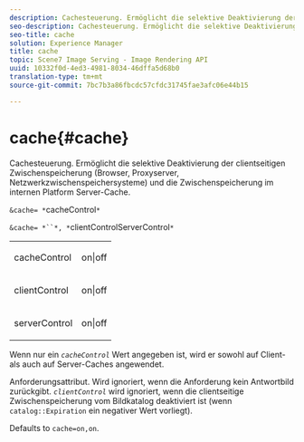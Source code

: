 ```yaml
---
description: Cachesteuerung. Ermöglicht die selektive Deaktivierung der clientseitigen Zwischenspeicherung (Browser, Proxyserver, Netzwerkzwischenspeichersysteme) und die Zwischenspeicherung im internen Platform Server-Cache.
seo-description: Cachesteuerung. Ermöglicht die selektive Deaktivierung der clientseitigen Zwischenspeicherung (Browser, Proxyserver, Netzwerkzwischenspeichersysteme) und die Zwischenspeicherung im internen Platform Server-Cache.
seo-title: cache
solution: Experience Manager
title: cache
topic: Scene7 Image Serving - Image Rendering API
uuid: 10332f0d-4ed3-4981-8034-46dffa5d68b0
translation-type: tm+mt
source-git-commit: 7bc7b3a86fbcdc57cfdc31745fae3afc06e44b15

---
```



# cache{#cache}

Cachesteuerung. Ermöglicht die selektive Deaktivierung der clientseitigen Zwischenspeicherung (Browser, Proxyserver, Netzwerkzwischenspeichersysteme) und die Zwischenspeicherung im internen Platform Server-Cache.

`&cache= *`cacheControl`*`

`&cache= *``*, *`clientControlServerControl`*`

<table id="simpletable_DA4D92F0AEF84FD49953876796058B7F"> 
 <tr class="strow"> 
  <td class="stentry"> <p><span class="codeph"> <span class="varname"> cacheControl</span></span> </p> </td> 
  <td class="stentry"> <p><span class="codeph"> on|off</span> </p></td> 
 </tr> 
 <tr class="strow"> 
  <td class="stentry"> <p><span class="codeph"> <span class="varname"> clientControl</span></span> </p></td> 
  <td class="stentry"> <p><span class="codeph"> on|off</span> </p></td> 
 </tr> 
 <tr class="strow"> 
  <td class="stentry"> <p><span class="codeph"> <span class="varname"> serverControl</span></span> </p></td> 
  <td class="stentry"> <p><span class="codeph"> on|off</span> </p></td> 
 </tr> 
</table>

Wenn nur ein *`cacheControl`* Wert angegeben ist, wird er sowohl auf Client- als auch auf Server-Caches angewendet.

Anforderungsattribut. Wird ignoriert, wenn die Anforderung kein Antwortbild zurückgibt. *`clientControl`* wird ignoriert, wenn die clientseitige Zwischenspeicherung vom Bildkatalog deaktiviert ist (wenn `catalog::Expiration` ein negativer Wert vorliegt).

Defaults to `cache=on,on`.
